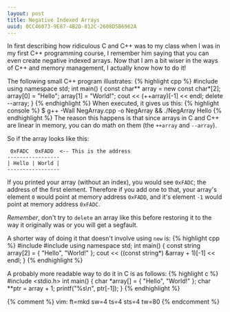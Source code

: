 ```yaml
---
layout: post
title: Negative Indexed Arrays
uuid: 0CC46073-9E87-4B2D-812C-2608D5B6962A
---
```


In first describing how ridiculous C and C++ was to my class when I was in my
first C++ programming course, I remember him saying that you can even create
negative indexed arrays. Now that I am a bit wiser in the ways of C++ and memory
management, I actually know how to do it!

The following small C++ program illustrates:
{% highlight cpp %}
#include <iostream>
using namespace std;
int main() {
    const char** array = new const char*[2];
    array[0] = "Hello";
    array[1] = "World!";
    cout << (++array)[-1] << endl;
    delete --array;
}
{% endhighlight %}
When executed, it gives us this:
{% highlight console %}
$ g++ -Wall NegArray.cpp -o NegArray && ./NegArray
Hello
{% endhighlight %}
The reason this happens is that since arrays in C and C++ are linear in memory,
you can do math on them (the `++array` and `--array`).

So if the array looks like this:

	 0xFADC  0xFADD  <-- This is the address
	-----------------
	| Hello | World |
	-----------------

If you printed your array (without an index), you would see `0xFADC`; the
address of the first element.  Therefore if you add one to that, your array's
element `0` would point at memory address `0xFADD`, and it's element `-1` would
point at memory address `0xFADC`.

_Remember_, don't try to `delete` an array like this before restoring it to
the way it originally was or you will get a segfault.

A shorter way of doing it that doesn't involve using `new` is:
{% highlight cpp %}
#include <iostream>
#include <string>
using namespace std;
int main() {
    const string array[2] = { "Hello", "World!" };
    cout << ((const string*) &array + 1)[-1] << endl;
}
{% endhighlight %}

A probably more readable way to do it in C is as follows:
{% highlight c %}
#include <stdio.h>
int main() {
	char *array[] = { "Hello", "World!" };
	char **ptr = array + 1;
	printf("%s\n", ptr[-1]);
}
{% endhighlight %}

{% comment %}
vim: ft=mkd sw=4 ts=4 sts=4 tw=80
{% endcomment %}
